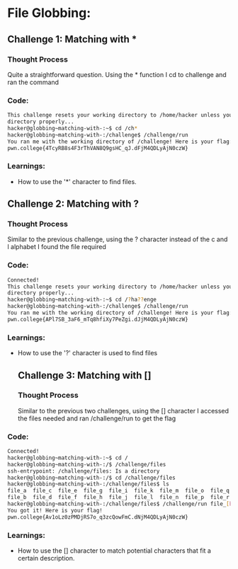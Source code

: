 # File Globbing: 

## Challenge 1: Matching with *

### Thought Process
Quite a straightforward question. Using the * function I cd to challenge and ran the command

### Code:
```bash
This challenge resets your working directory to /home/hacker unless you change
directory properly...
hacker@globbing~matching-with-:~$ cd /ch*
hacker@globbing~matching-with-:/challenge$ /challenge/run
You ran me with the working directory of /challenge! Here is your flag:
pwn.college{4TcyRB8s4F3rThVAN8Q9gsHC_qJ.dFjM4QDLyAjN0czW}
```
### Learnings:
- How to use the '*' character to find files.


## Challenge 2: Matching with ?

### Thought Process
Similar to the previous challenge, using the ? character instead of the c and l alphabet I found the file required

### Code:
```bash
Connected!
This challenge resets your working directory to /home/hacker unless you change
directory properly...
hacker@globbing~matching-with-:~$ cd /?ha??enge
hacker@globbing~matching-with-:/challenge$ /challenge/run
You ran me with the working directory of /challenge! Here is your flag:
pwn.college{APl7SB_3aF6_mTq8hfiXy7PeZgi.dJjM4QDLyAjN0czW}
```
### Learnings:
- How to use the '?' character is used to find files


  ## Challenge 3: Matching with []

  ### Thought Process
  Similar to the previous two challenges, using the [] character I accessed the files needed and ran /challenge/run to get the flag

### Code:
```bash
Connected!
hacker@globbing~matching-with-:~$ cd /
hacker@globbing~matching-with-:/$ /challenge/files
ssh-entrypoint: /challenge/files: Is a directory
hacker@globbing~matching-with-:/$ cd /challenge/files
hacker@globbing~matching-with-:/challenge/files$ ls
file_a  file_c  file_e  file_g  file_i  file_k  file_m  file_o  file_q  file_s  file_u  file_w  file_y
file_b  file_d  file_f  file_h  file_j  file_l  file_n  file_p  file_r  file_t  file_v  file_x  file_z
hacker@globbing~matching-with-:/challenge/files$ /challenge/run file_[bash]
You got it! Here is your flag!
pwn.college{Av1oLz0zPMDjRS7o_q3zcQowFmC.dNjM4QDLyAjN0czW}
```

### Learnings:
- How to use the [] character to match potential characters that fit a certain description.

